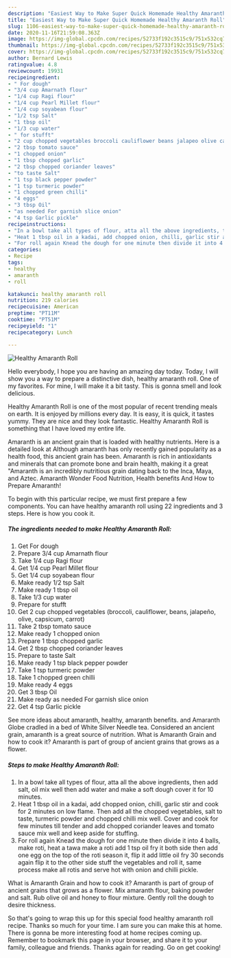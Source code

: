 ```yaml
---
description: "Easiest Way to Make Super Quick Homemade Healthy Amaranth Roll"
title: "Easiest Way to Make Super Quick Homemade Healthy Amaranth Roll"
slug: 1106-easiest-way-to-make-super-quick-homemade-healthy-amaranth-roll
date: 2020-11-16T21:59:08.363Z
image: https://img-global.cpcdn.com/recipes/52733f192c3515c9/751x532cq70/healthy-amaranth-roll-recipe-main-photo.jpg
thumbnail: https://img-global.cpcdn.com/recipes/52733f192c3515c9/751x532cq70/healthy-amaranth-roll-recipe-main-photo.jpg
cover: https://img-global.cpcdn.com/recipes/52733f192c3515c9/751x532cq70/healthy-amaranth-roll-recipe-main-photo.jpg
author: Bernard Lewis
ratingvalue: 4.8
reviewcount: 19931
recipeingredient:
- " For dough"
- "3/4 cup Amarnath flour"
- "1/4 cup Ragi flour"
- "1/4 cup Pearl Millet flour"
- "1/4 cup soyabean flour"
- "1/2 tsp Salt"
- "1 tbsp oil"
- "1/3 cup water"
- " for stufft"
- "2 cup chopped vegetables broccoli cauliflower beans jalapeo olive capsicum carrot"
- "2 tbsp tomato sauce"
- "1 chopped onion"
- "1 tbsp chopped garlic"
- "2 tbsp chopped coriander leaves"
- "to taste Salt"
- "1 tsp black pepper powder"
- "1 tsp turmeric powder"
- "1 chopped green chilli"
- "4 eggs"
- "3 tbsp Oil"
- "as needed For garnish slice onion"
- "4 tsp Garlic pickle"
recipeinstructions:
- "In a bowl take all types of flour, atta all the above ingredients, then add salt, oil mix well then add water and make a soft dough cover it for 10 minutes."
- "Heat 1 tbsp oil in a kadai, add chopped onion, chilli, garlic stir and cook for 2 minutes on low flame. Then add all the chopped vegetables, salt to taste, turmeric powder and chopped chilli mix well. Cover and cook for few minutes till tender and add chopped coriander leaves and tomato sauce mix well and keep aside for stuffing."
- "For roll again Knead the dough for one minute then divide it into 4 balls, make roti, heat a tawa make a roti add 1 tsp oil fry it both side then add one egg on the top of the roti season it, flip it add little oil fry 30 seconds again flip it to the other side stuff the vegetables and roll it, same process make all rotis and serve hot with onion and chilli pickle."
categories:
- Recipe
tags:
- healthy
- amaranth
- roll

katakunci: healthy amaranth roll 
nutrition: 219 calories
recipecuisine: American
preptime: "PT11M"
cooktime: "PT51M"
recipeyield: "1"
recipecategory: Lunch

---
```



![Healthy Amaranth Roll](https://img-global.cpcdn.com/recipes/52733f192c3515c9/751x532cq70/healthy-amaranth-roll-recipe-main-photo.jpg)

Hello everybody, I hope you are having an amazing day today. Today, I will show you a way to prepare a distinctive dish, healthy amaranth roll. One of my favorites. For mine, I will make it a bit tasty. This is gonna smell and look delicious.

Healthy Amaranth Roll is one of the most popular of recent trending meals on earth. It is enjoyed by millions every day. It is easy, it is quick, it tastes yummy. They are nice and they look fantastic. Healthy Amaranth Roll is something that I have loved my entire life.

Amaranth is an ancient grain that is loaded with healthy nutrients. Here is a detailed look at Although amaranth has only recently gained popularity as a health food, this ancient grain has been. Amaranth is rich in antioxidants and minerals that can promote bone and brain health, making it a great &#34;Amaranth is an incredibly nutritious grain dating back to the Inca, Maya, and Aztec. Amaranth Wonder Food Nutrition, Health benefits And How to Prepare Amaranth!


To begin with this particular recipe, we must first prepare a few components. You can have healthy amaranth roll using 22 ingredients and 3 steps. Here is how you cook it.

<!--inarticleads1-->

##### The ingredients needed to make Healthy Amaranth Roll:

1. Get  For dough
1. Prepare 3/4 cup Amarnath flour
1. Take 1/4 cup Ragi flour
1. Get 1/4 cup Pearl Millet flour
1. Get 1/4 cup soyabean flour
1. Make ready 1/2 tsp Salt
1. Make ready 1 tbsp oil
1. Take 1/3 cup water
1. Prepare  for stufft
1. Get 2 cup chopped vegetables (broccoli, cauliflower, beans, jalapeño, olive, capsicum, carrot)
1. Take 2 tbsp tomato sauce
1. Make ready 1 chopped onion
1. Prepare 1 tbsp chopped garlic
1. Get 2 tbsp chopped coriander leaves
1. Prepare to taste Salt
1. Make ready 1 tsp black pepper powder
1. Take 1 tsp turmeric powder
1. Take 1 chopped green chilli
1. Make ready 4 eggs
1. Get 3 tbsp Oil
1. Make ready as needed For garnish slice onion
1. Get 4 tsp Garlic pickle


See more ideas about amaranth, healthy, amaranth benefits. and Amaranth Globe cradled in a bed of White Silver Needle tea. Considered an ancient grain, amaranth is a great source of nutrition. What is Amaranth Grain and how to cook it? Amaranth is part of group of ancient grains that grows as a flower. 

<!--inarticleads2-->

##### Steps to make Healthy Amaranth Roll:

1. In a bowl take all types of flour, atta all the above ingredients, then add salt, oil mix well then add water and make a soft dough cover it for 10 minutes.
1. Heat 1 tbsp oil in a kadai, add chopped onion, chilli, garlic stir and cook for 2 minutes on low flame. Then add all the chopped vegetables, salt to taste, turmeric powder and chopped chilli mix well. Cover and cook for few minutes till tender and add chopped coriander leaves and tomato sauce mix well and keep aside for stuffing.
1. For roll again Knead the dough for one minute then divide it into 4 balls, make roti, heat a tawa make a roti add 1 tsp oil fry it both side then add one egg on the top of the roti season it, flip it add little oil fry 30 seconds again flip it to the other side stuff the vegetables and roll it, same process make all rotis and serve hot with onion and chilli pickle.


What is Amaranth Grain and how to cook it? Amaranth is part of group of ancient grains that grows as a flower. Mix amaranth flour, baking powder and salt. Rub olive oil and honey to flour mixture. Gently roll the dough to desire thickness. 

So that's going to wrap this up for this special food healthy amaranth roll recipe. Thanks so much for your time. I am sure you can make this at home. There is gonna be more interesting food at home recipes coming up. Remember to bookmark this page in your browser, and share it to your family, colleague and friends. Thanks again for reading. Go on get cooking!
